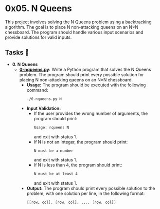 # 0x05. N Queens

This project involves solving the N Queens problem using a backtracking algorithm. The goal is to place N non-attacking queens on an N×N chessboard. The program should handle various input scenarios and provide solutions for valid inputs.

## Tasks :page_with_curl:

* **0. N Queens**
  * **[0-nqueens.py](./0-nqueens.py):** Write a Python program that solves the N Queens problem. The program should print every possible solution for placing N non-attacking queens on an N×N chessboard.
    * **Usage:** The program should be executed with the following command:
      ```bash
      ./0-nqueens.py N
      ```
    * **Input Validation:**
      * If the user provides the wrong number of arguments, the program should print:
        ```bash
        Usage: nqueens N
        ```
        and exit with status 1.
      * If N is not an integer, the program should print:
        ```bash
        N must be a number
        ```
        and exit with status 1.
      * If N is less than 4, the program should print:
        ```bash
        N must be at least 4
        ```
        and exit with status 1.
    * **Output:** The program should print every possible solution to the problem, with one solution per line, in the following format:
      ```python
      [[row, col], [row, col], ..., [row, col]]
